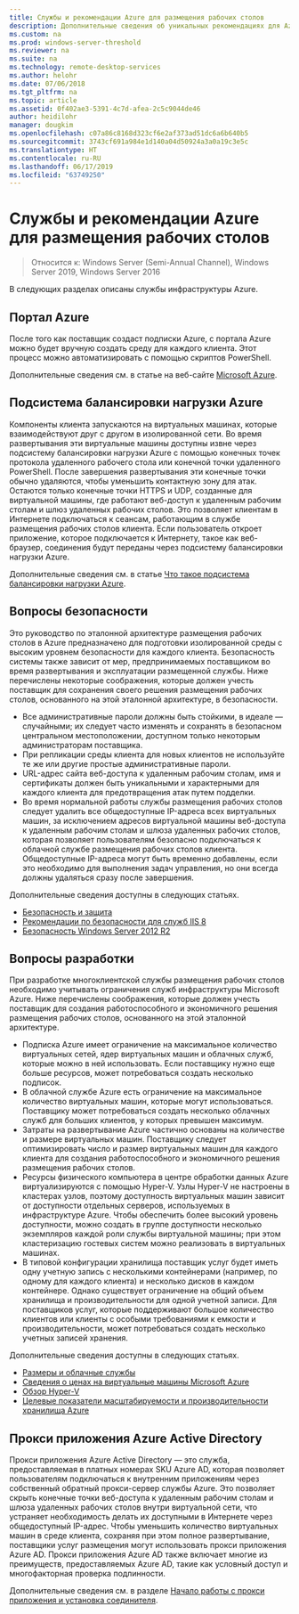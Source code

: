 ```yaml
---
title: Службы и рекомендации Azure для размещения рабочих столов
description: Дополнительные сведения об уникальных рекомендациях для Azure по решениям для размещения удаленных рабочих столов.
ms.custom: na
ms.prod: windows-server-threshold
ms.reviewer: na
ms.suite: na
ms.technology: remote-desktop-services
ms.author: helohr
ms.date: 07/06/2018
ms.tgt_pltfrm: na
ms.topic: article
ms.assetid: 0f402ae3-5391-4c7d-afea-2c5c9044de46
author: heidilohr
manager: dougkim
ms.openlocfilehash: c07a86c8168d323cf6e2af373ad51dc6a6b640b5
ms.sourcegitcommit: 3743cf691a984e1d140a04d50924a3a0a19c3e5c
ms.translationtype: HT
ms.contentlocale: ru-RU
ms.lasthandoff: 06/17/2019
ms.locfileid: "63749250"
---
```

# <a name="azure-services-and-considerations-for-desktop-hosting"></a>Службы и рекомендации Azure для размещения рабочих столов

>Относится к: Windows Server (Semi-Annual Channel), Windows Server 2019, Windows Server 2016

В следующих разделах описаны службы инфраструктуры Azure.
  
## <a name="azure-portal"></a>Портал Azure

После того как поставщик создаст подписки Azure, с портала Azure можно будет вручную создать среду для каждого клиента. Этот процесс можно автоматизировать с помощью скриптов PowerShell.  

Дополнительные сведения см. в статье на веб-сайте [Microsoft Azure](https://www.azure.microsoft.com).
  
## <a name="azure-load-balancer"></a>Подсистема балансировки нагрузки Azure

Компоненты клиента запускаются на виртуальных машинах, которые взаимодействуют друг с другом в изолированной сети. Во время развертывания эти виртуальные машины доступны извне через подсистему балансировки нагрузки Azure с помощью конечных точек протокола удаленного рабочего стола или конечной точки удаленного PowerShell. После завершения развертывания эти конечные точки обычно удаляются, чтобы уменьшить контактную зону для атак. Остаются только конечные точки HTTPS и UDP, созданные для виртуальной машины, где работают веб-доступ к удаленным рабочим столам и шлюз удаленных рабочих столов. Это позволяет клиентам в Интернете подключаться к сеансам, работающим в службе размещения рабочих столов клиента. Если пользователь откроет приложение, которое подключается к Интернету, такое как веб-браузер, соединения будут переданы через подсистему балансировки нагрузки Azure.  
  
Дополнительные сведения см. в статье [Что такое подсистема балансировки нагрузки Azure](https://azure.microsoft.com/documentation/articles/virtual-machines-linux-load-balance/).
  
## <a name="security-considerations"></a>Вопросы безопасности

Это руководство по эталонной архитектуре размещения рабочих столов в Azure предназначено для подготовки изолированной среды с высоким уровнем безопасности для каждого клиента. Безопасность системы также зависит от мер, предпринимаемых поставщиком во время развертывания и эксплуатации размещенной службы. Ниже перечислены некоторые соображения, которые должен учесть поставщик для сохранения своего решения размещения рабочих столов, основанного на этой эталонной архитектуре, в безопасности.

- Все административные пароли должны быть стойкими, в идеале — случайными; их следует часто изменять и сохранять в безопасном центральном местоположении, доступном только некоторым администраторам поставщика.  
- При репликации среды клиента для новых клиентов не используйте те же или другие простые административные пароли.
- URL-адрес сайта веб-доступа к удаленным рабочим столам, имя и сертификаты должен быть уникальными и характерными для каждого клиента для предотвращения атак путем подделки.  
- Во время нормальной работы службы размещения рабочих столов следует удалить все общедоступные IP-адреса всех виртуальных машин, за исключением адресов виртуальной машины веб-доступа к удаленным рабочим столам и шлюза удаленных рабочих столов, которая позволяет пользователям безопасно подключаться к облачной службе размещения рабочих столов клиента. Общедоступные IP-адреса могут быть временно добавлены, если это необходимо для выполнения задач управления, но они всегда должны удаляться сразу после завершения.  
  
Дополнительные сведения доступны в следующих статьях.

- [Безопасность и защита](https://docs.microsoft.com/previous-versions/windows/it-pro/windows-server-2012-R2-and-2012/hh831778(v=ws.11))  
- [Рекомендации по безопасности для служб IIS 8](https://docs.microsoft.com/previous-versions/windows/it-pro/windows-server-2012-R2-and-2012/jj635855(v=ws.11))  
- [Безопасность Windows Server 2012 R2](https://docs.microsoft.com/previous-versions/windows/it-pro/windows-server-2012-R2-and-2012/hh831360(v=ws.11))  
  
## <a name="design-considerations"></a>Вопросы разработки

При разработке многоклиентской службы размещения рабочих столов необходимо учитывать ограничения служб инфраструктуры Microsoft Azure. Ниже перечислены соображения, которые должен учесть поставщик для создания работоспособного и экономичного решения размещения рабочих столов, основанного на этой эталонной архитектуре.  
  
- Подписка Azure имеет ограничение на максимальное количество виртуальных сетей, ядер виртуальных машин и облачных служб, которые можно в ней использовать. Если поставщику нужно еще больше ресурсов, может потребоваться создать несколько подписок.
- В облачной службе Azure есть ограничение на максимальное количество виртуальных машин, которые могут использоваться. Поставщику может потребоваться создать несколько облачных служб для больших клиентов, у которых превышен максимум.  
- Затраты на развертывание Azure частично основаны на количестве и размере виртуальных машин. Поставщику следует оптимизировать число и размер виртуальных машин для каждого клиента для создания работоспособного и экономичного решения размещения рабочих столов.  
- Ресурсы физического компьютера в центре обработки данных Azure виртуализируются с помощью Hyper-V. Узлы Hyper-V не настроены в кластерах узлов, поэтому доступность виртуальных машин зависит от доступности отдельных серверов, используемых в инфраструктуре Azure. Чтобы обеспечить более высокий уровень доступности, можно создать в группе доступности несколько экземпляров каждой роли службы виртуальной машины; при этом кластеризацию гостевых систем можно реализовать в виртуальных машинах.  
- В типовой конфигурации хранилища поставщик услуг будет иметь одну учетную запись с несколькими контейнерами (например, по одному для каждого клиента) и несколько дисков в каждом контейнере. Однако существует ограничение на общий объем хранилища и производительности для одной учетной записи. Для поставщиков услуг, которые поддерживают большое количество клиентов или клиенты с особыми требованиями к емкости и производительности, может потребоваться создать несколько учетных записей хранения.  
  
Дополнительные сведения доступны в следующих статьях.

- [Размеры и облачные службы](https://docs.microsoft.com/azure/cloud-services/cloud-services-sizes-specs)  
- [Сведения о ценах на виртуальные машины Microsoft Azure](https://azure.microsoft.com/pricing/details/virtual-machines/)  
- [Обзор Hyper-V](https://docs.microsoft.com/previous-versions/windows/it-pro/windows-server-2012-R2-and-2012/hh831531(v=ws.11))  
- [Целевые показатели масштабируемости и производительности хранилища Azure](https://docs.microsoft.com/azure/storage/common/storage-scalability-targets)  

## <a name="azure-active-directory-application-proxy"></a>Прокси приложения Azure Active Directory

Прокси приложения Azure Active Directory — это служба, предоставляемая в платных номерах SKU Azure AD, которая позволяет пользователям подключаться к внутренним приложениям через собственный обратный прокси-сервер службы Azure. Это позволяет скрыть конечные точки веб-доступа к удаленным рабочим столам и шлюза удаленных рабочих столов внутри виртуальной сети, что устраняет необходимость делать их доступными в Интернете через общедоступный IP-адрес. Чтобы уменьшить количество виртуальных машин в среде клиента, сохраняя при этом полное развертывание, поставщики услуг размещения могут использовать прокси приложения Azure AD. Прокси приложения Azure AD также включает многие из преимуществ, предоставляемых Azure AD, такие как условный доступ и многофакторная проверка подлинности.

Дополнительные сведения см. в разделе [Начало работы с прокси приложения и установка соединителя](https://docs.microsoft.com/azure/active-directory/manage-apps/application-proxy-enable).